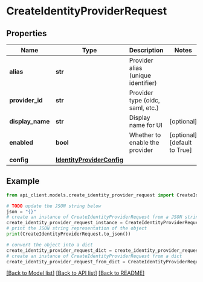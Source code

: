 # CreateIdentityProviderRequest


## Properties

Name | Type | Description | Notes
------------ | ------------- | ------------- | -------------
**alias** | **str** | Provider alias (unique identifier) | 
**provider_id** | **str** | Provider type (oidc, saml, etc.) | 
**display_name** | **str** | Display name for UI | [optional] 
**enabled** | **bool** | Whether to enable the provider | [optional] [default to True]
**config** | [**IdentityProviderConfig**](IdentityProviderConfig.md) |  | 

## Example

```python
from api_client.models.create_identity_provider_request import CreateIdentityProviderRequest

# TODO update the JSON string below
json = "{}"
# create an instance of CreateIdentityProviderRequest from a JSON string
create_identity_provider_request_instance = CreateIdentityProviderRequest.from_json(json)
# print the JSON string representation of the object
print(CreateIdentityProviderRequest.to_json())

# convert the object into a dict
create_identity_provider_request_dict = create_identity_provider_request_instance.to_dict()
# create an instance of CreateIdentityProviderRequest from a dict
create_identity_provider_request_from_dict = CreateIdentityProviderRequest.from_dict(create_identity_provider_request_dict)
```
[[Back to Model list]](../README.md#documentation-for-models) [[Back to API list]](../README.md#documentation-for-api-endpoints) [[Back to README]](../README.md)



